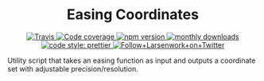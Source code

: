 <h1 align="center">Easing Coordinates</h1>

<p align="center">
  <a href="https://travis-ci.org/larsenwork/easing-coordinates">
    <img alt="Travis" src="https://img.shields.io/travis/larsenwork/easing-coordinates.svg?style=flat-square">
  </a>
  <a href="https://coveralls.io/github/larsenwork/easing-coordinates?branch=master">
    <img alt="Code coverage" src="https://img.shields.io/coveralls/github/larsenwork/easing-coordinates/master.svg?style=flat-square">
  </a>
  <a href="https://www.npmjs.com/package/easing-coordinates">
    <img alt="npm version" src="https://img.shields.io/npm/v/easing-coordinates.svg?style=flat-square">
  </a>
  <a href="https://www.npmjs.com/package/easing-coordinates">
    <img alt="monthly downloads" src="https://img.shields.io/npm/dm/easing-coordinates.svg?style=flat-square">
  </a>
  <a href="https://github.com/prettier/prettier">
    <img alt="code style: prettier" src="https://img.shields.io/badge/code_style-prettier-ff69b4.svg?style=flat-square">
  </a>
  <a href="https://twitter.com/larsenwork">
    <img alt="Follow+Larsenwork+on+Twitter" src="https://img.shields.io/twitter/follow/larsenwork.svg?label=follow+larsenwork&style=flat-square">
  </a>
</p>

Utility script that takes an easing function as input and outputs a coordinate set with adjustable precision/resolution.
